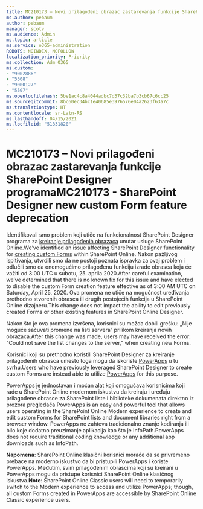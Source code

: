 ```yaml
---
title: MC210173 – Novi prilagođeni obrazac zastarevanja funkcije SharePoint Designer programa
ms.author: pebaum
author: pebaum
manager: scotv
ms.audience: Admin
ms.topic: article
ms.service: o365-administration
ROBOTS: NOINDEX, NOFOLLOW
localization_priority: Priority
ms.collection: Adm_O365
ms.custom:
- "9002886"
- "5508"
- "9000127"
- "5507"
ms.openlocfilehash: 5be1ac4c8a4044adbc7d37c32ba7b3cb67c6cc25
ms.sourcegitcommit: 8bc60ec34bc1e40685e3976576e04a2623f63a7c
ms.translationtype: HT
ms.contentlocale: sr-Latn-RS
ms.lasthandoff: 04/15/2021
ms.locfileid: "51831820"
---
```

# <a name="mc210173---sharepoint-designer-new-custom-form-feature-deprecation"></a><span data-ttu-id="86329-102">MC210173 – Novi prilagođeni obrazac zastarevanja funkcije SharePoint Designer programa</span><span class="sxs-lookup"><span data-stu-id="86329-102">MC210173 - SharePoint Designer new custom Form feature deprecation</span></span>

<span data-ttu-id="86329-103">Identifikovali smo problem koji utiče na funkcionalnost SharePoint Designer programa za [kreiranje prilagođenih obrazaca](https://support.microsoft.com/en-us/office/create-a-custom-list-form-using-sharepoint-designer-917d8fdb-ee00-4441-adb3-a94612d1d105?ui=en-us&rs=en-us&ad=us#bm2) unutar usluge SharePoint Online.</span><span class="sxs-lookup"><span data-stu-id="86329-103">We’ve identified an issue affecting SharePoint Designer functionality for [creating custom Forms](https://support.microsoft.com/en-us/office/create-a-custom-list-form-using-sharepoint-designer-917d8fdb-ee00-4441-adb3-a94612d1d105?ui=en-us&rs=en-us&ad=us#bm2) within SharePoint Online.</span></span> <span data-ttu-id="86329-104">Nakon pažljivog ispitivanja, utvrdili smo da ne postoji poznata ispravka za ovaj problem i odlučili smo da onemogućimo prilagođenu funkciju izrade obrasca koja će važiti od 3:00 UTC u subotu, 25. aprila 2020.</span><span class="sxs-lookup"><span data-stu-id="86329-104">After careful examination, we’ve determined that there is no known fix for this issue and have elected to disable the custom Form creation feature effective as of 3:00 AM UTC on Saturday, April 25, 2020.</span></span> <span data-ttu-id="86329-105">Ova promena ne utiče na mogućnost uređivanja prethodno stvorenih obrasca ili drugih postojećih funkcija u SharePoint Online dizajneru.</span><span class="sxs-lookup"><span data-stu-id="86329-105">This change does not impact the ability to edit previously created Forms or other existing features in SharePoint Online Designer.</span></span>

<span data-ttu-id="86329-106">Nakon što je ova promena izvršena, korisnici su možda dobili grešku: „Nije moguće sačuvati promene na listi servera“ prilikom kreiranja novih obrazaca.</span><span class="sxs-lookup"><span data-stu-id="86329-106">After this change was made, users may have received the error: "Could not save the list changes to the server," when creating new Forms.</span></span>

<span data-ttu-id="86329-107">Korisnici koji su prethodno koristili SharePoint Designer za kreiranje prilagođenih obrasca umesto toga mogu da iskoriste [PowerApps](https://docs.microsoft.com/powerapps/maker/canvas-apps/customize-list-form) u tu svrhu.</span><span class="sxs-lookup"><span data-stu-id="86329-107">Users who have previously leveraged SharePoint Designer to create custom Forms are instead able to utilize [PowerApps](https://docs.microsoft.com/powerapps/maker/canvas-apps/customize-list-form) for this purpose.</span></span>

<span data-ttu-id="86329-108">PowerApps je jednostavan i moćan alat koji omogućava korisnicima koji rade u SharePoint Online modernom iskustvu da kreiraju i uređuju prilagođene obrasce za SharePoint liste i biblioteke dokumenata direktno iz prozora pregledača.</span><span class="sxs-lookup"><span data-stu-id="86329-108">PowerApps is an easy and powerful tool that allows users operating in the SharePoint Online Modern experience to create and edit custom Forms for SharePoint lists and document libraries right from a browser window.</span></span> <span data-ttu-id="86329-109">PowerApps ne zahteva tradicionalno znanje kodiranja ili bilo koje dodatno preuzimanje aplikacija kao što je InfoPath.</span><span class="sxs-lookup"><span data-stu-id="86329-109">PowerApps does not require traditional coding knowledge or any additional app downloads such as InfoPath.</span></span>

<span data-ttu-id="86329-110">**Napomena**: SharePoint Online klasični korisnici moraće da se privremeno prebace na moderno iskustvo da bi pristupili PowerApps i koriste PowerApps. Međutim, svim prilagođenim obrascima koji su kreirani u PowerApps mogu da pristupe korisnici SharePoint Online klasičnog iskustva.</span><span class="sxs-lookup"><span data-stu-id="86329-110">**Note**: SharePoint Online Classic users will need to temporarily switch to the Modern experience to access and utilize PowerApps; though, all custom Forms created in PowerApps are accessible by SharePoint Online Classic experience users.</span></span>
